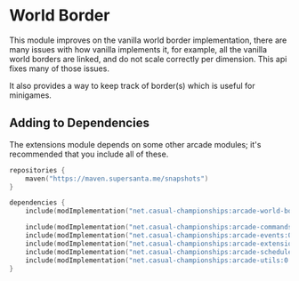 # World Border

This module improves on the vanilla world border implementation, there are many issues
with how vanilla implements it, for example, all the vanilla world borders are linked,
and do not scale correctly per dimension. This api fixes many of those issues.

It also provides a way to keep track of border(s) which is useful for minigames.

## Adding to Dependencies

The extensions module depends on some other arcade modules; it's recommended that you
include all of these.

```kts
repositories {
    maven("https://maven.supersanta.me/snapshots")
}

dependencies {
    include(modImplementation("net.casual-championships:arcade-world-border:0.3.0-alpha.1+1.21.1")!!)

    include(modImplementation("net.casual-championships:arcade-commands:0.3.0-alpha.1+1.21.1")!!)
    include(modImplementation("net.casual-championships:arcade-events:0.3.0-alpha.1+1.21.1")!!)
    include(modImplementation("net.casual-championships:arcade-extensions:0.3.0-alpha.1+1.21.1")!!)
    include(modImplementation("net.casual-championships:arcade-scheduler:0.3.0-alpha.1+1.21.1")!!)
    include(modImplementation("net.casual-championships:arcade-utils:0.3.0-alpha.1+1.21.1")!!)
}
```

